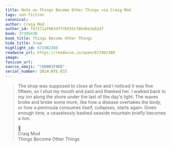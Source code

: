```yaml
---
title: Note on Things Become Other Things via Craig Mod
tags: non-fiction
canonical:
author: Craig Mod
author_id: fe7271af063dff7b555cf8b4be3a62df
book: 37395430
book_title: Things Become Other Things
hide_title: true
highlight_id: 671982380
readwise_url: https://readwise.io/open/671982380
image:
favicon_url:
source_emoji: "\U0001F4D5"
serial_number: 2024.NTE.033
---
```

> The shop was supposed to close at five and I noticed it was five fifteen, so I shut my mouth and paid and thanked her. I walked back to my inn along the shore under the last of the day's light. The waves broke and broke some more, like how a disease overtakes the body, or how a peninsula consumes itself, collapses, starts again. Given enough time, a ceaselessly bashed seaside mountain briefly becomes a lion.
> <div class="quoteback-footer"><div class="quoteback-avatar"><span class="mini-emoji"> 📕</span></div><div class="quoteback-metadata"><div class="metadata-inner"><span style="display:none">FROM:</span><div aria-label="Craig Mod" class="quoteback-author"> Craig Mod</div><div aria-label="Things Become Other Things" class="quoteback-title"> Things Become Other Things</div></div></div></div>